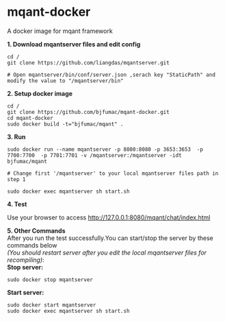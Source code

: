 # mqant-docker
A docker image for mqant framework

**1. Download mqantserver files and edit config**
```
cd /
git clone https://github.com/liangdas/mqantserver.git

# Open mqantserver/bin/conf/server.json ,serach key "StaticPath" and modify the value to "/mqantserver/bin"
```

**2. Setup docker image**
```
cd /
git clone https://github.com/bjfumac/mqant-docker.git
cd mqant-docker
sudo docker build -t="bjfumac/mqant" .
```

**3. Run**
```
sudo docker run --name mqantserver -p 8080:8080 -p 3653:3653  -p 7700:7700  -p 7701:7701 -v /mqantserver:/mqantserver -idt bjfumac/mqant  

# Change first '/mqantserver' to your local mqantserver files path in step 1

sudo docker exec mqantserver sh start.sh  
```
**4. Test**

Use your browser to access http://127.0.0.1:8080/mqant/chat/index.html

**5. Other Commands**  
After you run the test successfully.You can start/stop the server by these commands below  
*(You should restart server after you edit the local mqantserver files for recompiling)*:  
**Stop server:**  
```
sudo docker stop mqantserver  
```
**Start server:**  
```
sudo docker start mqantserver  
sudo docker exec mqantserver sh start.sh
```

